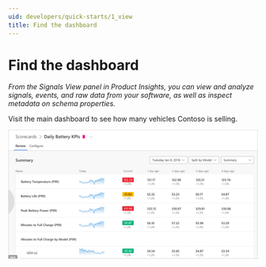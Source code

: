 ```yaml
---
uid: developers/quick-starts/1_view
title: Find the dashboard
---
```


# Find the dashboard

_From the Signals View panel in Product Insights, you can view and analyze signals, events, and raw data from your software, as well as inspect metadata on schema properties._

Visit the main dashboard to see how many vehicles Contoso is selling.

![December sales](dashboard.png)



